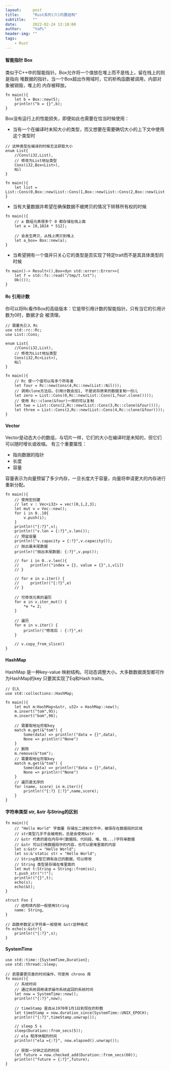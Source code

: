 ```yaml
---
layout:     post
title:      "Rust系列(六)内置结构"
subtitle:   ""
date:       2022-02-24 13:10:00
author:     "YaPi"
header-img: ""
tags:
    - Rust
---
```


#### 智能指针 Box
类似于C++中的智能指针。Box允许将一个值放在堆上而不是栈上，留在栈上的则是指向
堆数据的指针。当一个Box超出作用域时，它的析构函数被调用，内部对象被销毁，堆上的
内存被释放。

```text
fn main(){
    let b = Box::new(5);
    println!("b = {}",b);
}
```
Box没有运行上的性能损失，即便如此也需要在恰当时候使用：

- 当有一个在编译时未知大小的类型，而又想要在需要确切大小的上下文中使用这个类型时

```text
// 这种类型在编译的时候无法获取大小
enum List{
    //Cons(i32,List),
    // 修改为List地址类型
    Cons(i32,Box<List>),
    Nil
}

fn main(){
    let list = List::Cons(0,Box::new(List::Cons(1,Box::new(List::Cons(2,Box::new(List::Nil))))));
}
```

- 当有大量数据并希望在确保数据不被拷贝的情况下转移所有权的时候

```text
fn main(){
    // a 数组元素很多个 0 都存储在栈上面
    let a = [0,1024 * 512];

    // 会发生拷贝，从栈上拷贝到堆上
    let a_box= Box::new(a);
}
```

- 当希望拥有一个值并只关心它的类型是否实现了特定trait而不是其具体类型的时候

```text
fn main()-> Result<(),Box<dyn std::error::Error>>{
    let f = std::fs::read("/tmp/t.txt");
    Ok(());
}
```

#### Rc 引用计数
你可以将Rc看作Box的高级版本：它是带引用计数的智能指针。只有当它的引用计数为0时，数据才会
被清理。

```text
// 需要先引入 Rc
use std::rc::Rc;
use List::Cons;

enum List{
    //Cons(i32,List),
    // 修改为List地址类型
    Cons(i32,Rc<List>),
    Nil
}

fn main(){
    // Rc 使一个值可以有多个所有者
    let four = Rc::new(Cons(4,Rc::new(List::Nil)));
    // 调用clone方法后，引用计数会加1, 不是说将原来的数据复制一份儿
    let zero = List::Cons(0,Rc::new(List::Cons(1,four.clone())));
    // 使用 Rc::clone(&four)一样的可以复制
    let two = List::Cons(2,Rc::new(List::Cons(3,Rc::clone(&four))));
    let three = List::Cons(2,Rc::new(List::Cons(4,Rc::clone(&four))));
}
```

#### Vector
Vector是动态大小的数组，与切片一样，它们的大小在编译时是未知的，但它们可以随时增长或收缩。
有三个重要属性：
- 指向数据的指针
- 长度
- 容量

容量表示为向量预留了多少内存，一旦长度大于容量，向量将申请更大的内存进行重新分配。

```text
fn main(){
    // 使用宏创建
    // let v : Vec<i32> = vec![0,1,2,3];
    let mut v = Vec::new();
    for i in 0..10{
        v.push(i);
    }
    println!("{:?}",v);
    println!("v.len = {:?}",v.len());
    // 预留容量
    println!("v.capacity = {:?}",v.capacity());
    // 抛出最末尾数据
    println!("抛出末尾数据: {:?}",v.pop());

    // for i in 0..v.len(){
    //     println!("index = {}, value = {}",i,v[i])
    // }

    // for e in v.iter() {
    //     println!("{:?}",e)
    // }
    
    // 可修改元素的遍历
    for e in v.iter_mut() {
        *e *= 2;
    }
    
    // 遍历
    for e in v.iter() {
        println!("修改后 : {:?}",e)
    }

    // v.copy_from_slice()
}
```

#### HashMap
HashMap 是一种key-value 映射结构。可动态调整大小。大多数数据类型都可作为HashMap的key
只要其实现了Eq和Hash traits。

```text
// 引入
use std::collections::HashMap;

fn main(){
    let mut m:HashMap<&str, u32> = HashMap::new();
    m.insert("tom",95);
    m.insert("bom",96);

    // 需要取地址符取key
    match m.get(&"tom") {
        Some(data) => println!("data = {}",data),
        None => println!("None")
    }
    // 删除
    m.remove(&"tom");
    // 需要取地址符取key
    match m.get(&"tom") {
        Some(data) => println!("data = {}",data),
        None => println!("None")
    }
    // 遍历是无序的
    for (name, score) in m.iter(){
        println!("{:?} {:?}",name,score);
    }
}
```

#### 字符串类型 str, &str 与String的区别

```text
fn main(){
    // "Hello World" 字面量 存储在二进制文件中，被保存在数据段的区域
    // str类型几乎不会被用到，总是会使用&str
    // &str 代表的是在内存中(数据段、代码段、堆、栈...)字符串数据
    // &str 可以引用数据段中的内容，也可以是堆里面的内容
    let s:&str = "Hello World";
    let ss:&'static str = "Hello World";
    // String类型它拥有自己的数据，可以修改
    // String 类型是存储在堆里面的
    let mut t:String = String::from(ss);
    t.push_str("!!");
    println!("{}",t);
    echo(s);
    echo(&t);
}

struct Foo {
    // 结构体内部一般使用String
    name: String,
}

// 函数参数定义字符串一般使用 &str这种格式
fn echo(s:&str){
    println!("{:?}",s);
}
```

#### SystemTime

```text
use std::time::{SystemTime,Duration};
use std::thread::sleep;

// 若需要更完善的时间操作，可使用 chrono 库
fn main(){
    // 系统时间
    // 通过系统调用请求操作系统返回的系统时间
    let now = SystemTime::now();
    println!("{:?}",now);

    // timeStamp 是自从1970年1月1日到现在的秒数
    let timeStamp = now.duration_since(SystemTime::UNIX_EPOCH);
    println!("{:?}",timeStamp.unwrap());

    // sleep 5 s
    sleep(Duration::from_secs(5));
    // ela 程序休眠的时间
    println!("ela ={:?}", now.elapsed().unwrap());

    // 获取一分钟之后的时间
    let future = now.checked_add(Duration::from_secs(60));
    println!("future = {:?}",future);
}
```
